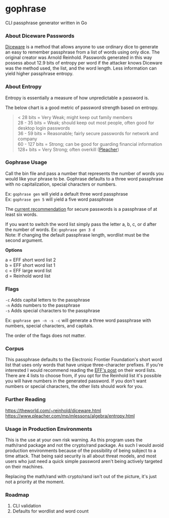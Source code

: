# gophrase
CLI passphrase generator written in Go

### About Diceware Passwords
[Diceware](https://en.wikipedia.org/wiki/Diceware) is a method that allows anyone to use ordinary dice to generate an easy to remember passphrase
from a list of words using only dice. The original creator was Arnold Reinhold. Passwords generated in this
way possess about 12.9 bits of entropy per word if the attacker knows Diceware was the method used, the list, 
and the word length. Less information can yield higher passphrase entropy. 

### About Entropy
Entropy is essentially a measure of how unpredictable a password is. 

The below chart is a good metric of password strength based on entropy.
>< 28 bits = Very Weak; might keep out family members  
 28 - 35 bits = Weak; should keep out most people, often good for desktop login passwords  
 36 - 59 bits = Reasonable; fairly secure passwords for network and company   
 60 - 127 bits = Strong; can be good for guarding financial information  
 128+ bits = Very Strong; often overkill ([Pleacher](https://www.pleacher.com/mp/mlessons/algebra/entropy.html))

### Gophrase Usage 
Call the bin file and pass a number that represents the number of words you would like your phrase to be. 
Gophrase defaults to a three word passphrase with no capitalization, special characters or numbers.

Ex: `gophrase gen` will yield a default three word passphrase  
Ex: `gophrase gen 5` will yield a five word passphrase

The [current recommendation](http://world.std.com/~reinhold/dicewarefaq.html#howlong) for secure passwords is a passphrase of at least six words.

If you want to switch the word list simply pass the letter a, b, c, or d after the number of words.
Ex: `gophrase gen 3 d`  
Note: If changing the default passphrase length, wordlist must be the second argument. 

**Options**

a = EFF short word list 2  
b = EFF short word list 1  
c = EFF large word list  
d = Reinhold word list  

### Flags
`-c` Adds capital letters to the passphrase  
`-n` Adds numbers to the passphrase   
`-s` Adds special characters to the passphrase  

Ex: `gophrase gen -n -s -c` will generate a three word passphrase with numbers, special characters, and capitals. 

The order of the flags does not matter. 

### Corpus 

This passphrase defaults to the Electronic Frontier Foundation's short word list that uses only words that have unique three-character prefixes. If you're interested I would recommend reading the [EFF's post](https://www.eff.org/deeplinks/2016/07/new-wordlists-random-passphrases) on their word lists. 
There are 4 lists to choose from, if you opt for the Reinhold list it's possible you will have numbers in the generated password. 
If you don't want numbers or special characters, the other lists should work for you.

### Further Reading
https://theworld.com/~reinhold/diceware.html
https://www.pleacher.com/mp/mlessons/algebra/entropy.html

### Usage in Production Environments
This is the use at your own risk warning. As this program uses the math/rand package and not the crypto/rand package. As such I would avoid production 
environments because of the possibility of being subject to a time attack. That being said security is all about 
threat models, and most users who just need a quick simple password aren't being actively targeted on their machines. 

Replacing the math/rand with crypto/rand isn't out of the picture, it's just not a priority at the moment.
 
### Roadmap

1. CLI validation
2. Defaults for wordlist and word count
